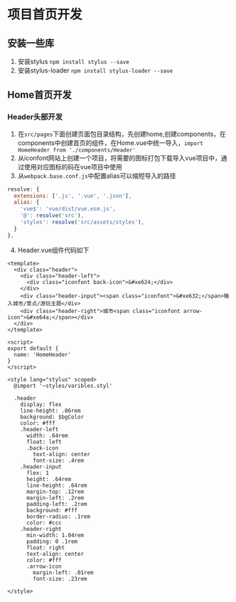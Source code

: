 # 项目首页开发

## 安装一些库
1. 安装stylus `npm install stylus --save`
2. 安装stylus-loader `npm install stylus-loader --save`

## Home首页开发

### Header头部开发
1. 在`src/pages`下面创建页面包目录结构，先创建home,创建components，在components中创建首页的组件，在Home.vue中统一导入，`import HomeHeader from './components/Header'`
2. 从iconfont网站上创建一个项目，将需要的图标打包下载导入vue项目中，通过使用对应图标的码在vue项目中使用
3. 从`webpack.base.conf.js`中配置alias可以缩短导入的路径
```js
resolve: {
  extensions: ['.js', '.vue', '.json'],
  alias: {
    'vue$': 'vue/dist/vue.esm.js',
    '@': resolve('src'),
    'styles': resolve('src/assets/styles'),
  }
},
```
4. Header.vue组件代码如下
```es6
<template>
  <div class="header">
    <div class="header-left">
      <div class="iconfont back-icon">&#xe624;</div>
    </div>
    <div class="header-input"><span class="iconfont">&#xe632;</span>输入城市/景点/游玩主题</div>
    <div class="header-right">城市<span class="iconfont arrow-icon">&#xe64a;</span></div>
  </div>
</template>

<script>
export default {
  name: 'HomeHeader'
}
</script>

<style lang="stylus" scoped>
  @import '~styles/varibles.styl'

  .header
    display: flex
    line-height: .86rem
    background: $bgColor
    color: #fff
    .header-left
      width: .64rem
      float: left
      .back-icon
        text-align: center
        font-size: .4rem
    .header-input
      flex: 1
      height: .64rem
      line-height: .64rem
      margin-top: .12rem
      margin-left: .2rem
      padding-left: .2rem
      background: #fff
      border-radius: .1rem
      color: #ccc
    .header-right
      min-width: 1.04rem
      padding: 0 .1rem
      float: right
      text-align: center
      color: #fff
      .arrow-icon
        margin-left: .01rem
        font-size: .23rem

</style>
```